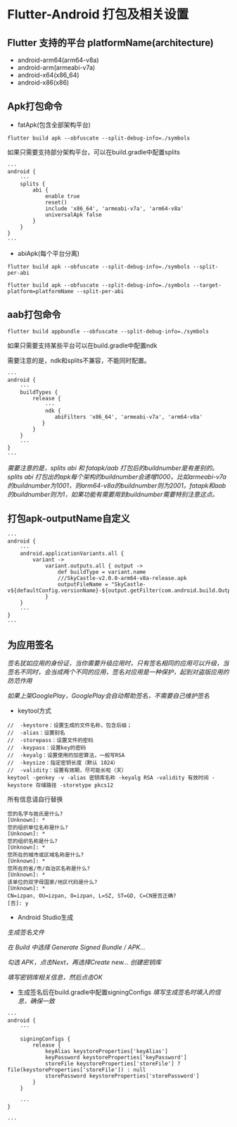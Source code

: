 # Flutter-Android 打包及相关设置

## Flutter 支持的平台 platformName(architecture)
* android-arm64(arm64-v8a)
* android-arm(armeabi-v7a)
* android-x64(x86_64)
* android-x86(x86)
## Apk打包命令

* fatApk(包含全部架构平台)
```
flutter build apk --obfuscate --split-debug-info=./symbols
```
如果只需要支持部分架构平台，可以在build.gradle中配置splits
```
···
android {
    ···
    splits {
        abi {
            enable true
            reset()
            include 'x86_64', 'armeabi-v7a', 'arm64-v8a'
            universalApk false
        }
    }
}
···
```
* abiApk(每个平台分离)
```
flutter build apk --obfuscate --split-debug-info=./symbols --split-per-abi

flutter build apk --obfuscate --split-debug-info=./symbols --target-platform=platformName --split-per-abi
```

## aab打包命令
```
flutter build appbundle --obfuscate --split-debug-info=./symbols
```
如果只需要支持某些平台可以在build.gradle中配置ndk

需要注意的是，ndk和splits不兼容，不能同时配置。
```
···
android {
    ···
    buildTypes {
        release {
            ···
            ndk {
               abiFilters 'x86_64', 'armeabi-v7a', 'arm64-v8a'
           }
        }
    }
    ···
}
···
```

*需要注意的是，splits abi 和 fatapk/aab 打包后的buildnumber是有差别的。splits abi 打包出的apk每个架构的buildnumber会递增1000，比如armeabi-v7a的buildnumber为1001，则arm64-v8a的buildnumber则为2001。fatapk和aab的buildnumber则为1，如果功能有需要用到buildnumber需要特别注意这点。*

## 打包apk-outputName自定义
```
···
android {
    ···
    android.applicationVariants.all {
        variant ->
            variant.outputs.all { output ->
                def buildType = variant.name
                ///SkyCastle-v2.0.0-arm64-v8a-release.apk
                outputFileName = "SkyCastle-v${defaultConfig.versionName}-${output.getFilter(com.android.build.OutputFile.ABI)}-${buildType}.apk"
            }
    }
    ···
}
···
```

## 为应用签名

*签名犹如应用的身份证，当你需要升级应用时，只有签名相同的应用可以升级，当签名不同时，会当成两个不同的应用，签名对应用是一种保护，起到对盗版应用的防范作用*

*如果上架GooglePlay，GooglePlay会自动帮助签名，不需要自己维护签名*

* keytool方式
```
//  -keystore：设置生成的文件名称，包含后缀；
//  -alias：设置别名
//  -storepass：设置文件的密码
//  -keypass：设置key的密码
//  -keyalg：设置使用的加密算法，一般写RSA
//  -keysize：指定密钥长度（默认 1024）
//  -validity：设置有效期，尽可能长啦（天）
keytool -genkey -v -alias 密钥库名称 -keyalg RSA -validity 有效时间 -keystore 存储路径 -storetype pkcs12
```
所有信息请自行替换
```
您的名字与姓氏是什么?
[Unknown]: *
您的组织单位名称是什么?
[Unknown]: *
您的组织名称是什么?
[Unknown]: *
您所在的城市或区域名称是什么?
[Unknown]: *
您所在的省/市/自治区名称是什么?
[Unknown]: *
该单位的双字母国家/地区代码是什么?
[Unknown]: *
CN=izpan, OU=izpan, O=izpan, L=SZ, ST=GD, C=CN是否正确?
[否]: y
```

* Android Studio生成

*生成签名文件*

*在 Build 中选择 Generate Signed Bundle / APK…*

*勾选 APK，点击Next，再选择Create new… 创建密钥库*

*填写密钥库相关信息，然后点击OK*

* 生成签名后在build.gradle中配置signingConfigs
*填写生成签名时填入的信息，确保一致*
```
···
android {
    ···

    signingConfigs {
        release {
            keyAlias keystoreProperties['keyAlias']
            keyPassword keystoreProperties['keyPassword']
            storeFile keystoreProperties['storeFile'] ? file(keystoreProperties['storeFile']) : null
            storePassword keystoreProperties['storePassword']
        }
    }

    ···
}

···
```
